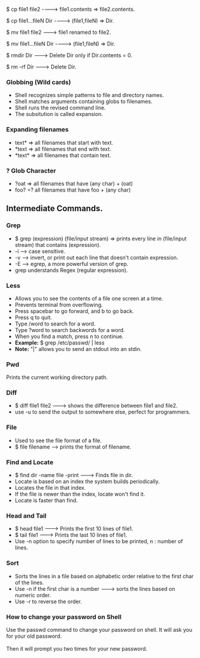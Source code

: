 

<p>$ cp file1 file2 ----> file1.contents => file2.contents.</p>
<p>$ cp file1...fileN Dir ----> (file1,fileN) => Dir.</p>
<p>$ mv file1 file2 ---> file1 renamed to file2.</p>
<p>$ mv file1...fileN Dir ----> (file1,fileN) => Dir.</p>
<p>$ rmdir Dir ---> Delete Dir only if Dir.contents = 0.</p>
<p>$ rm -rf Dir ---> Delete Dir.</p>

<h3>Globbing (Wild cards)</h3>

<ul>
  <li>Shell recognizes simple patterns to file and directory names.</li>
  <li>Shell matches arguments containing globs to filenames.</li>
  <li>Shell runs the revised command line.</li>
  <li>The subsitution is called expansion.</li>
</ul>

<h3>Expanding filenames</h3>

<ul>
  <li>text* => all filenames that start with text.</li>
  <li>*text => all filenames that end with text.</li>
  <li>*text* => all filenames that contain text.</li>
</ul>

<h3> ? Glob Character</h3>

<ul>
  <li>?oat => all filenames that have (any char) + (oat)</li>
  <li>foo? =? all filenames that have foo + (any char)</li>
</ul>
  
  
<h2>Intermediate Commands.</h2>

<h3>Grep</h3>

<ul>
  <li>$ grep (expression) (file/input stream) => prints every line in (file/input stream) that contains (expression).</li>
  <li>-i --> case sensitive.</li>
  <li>-v --> invert, or print out each line that doesn't contain expression.</li>
  <li>-E --> egrep, a more powerful version of grep.</li>
  <li>grep understands Regex (regular expression).</li>
</ul>

<h3>Less</h3>

<ul>
  <li>Allows you to see the contents of a file one screen at a time.</li>
  <li>Prevents terminal from overflowing.</li>
  <li>Press spacebar to go forward, and b to go back.</li>
  <li>Press q to quit.</li>
  <li>Type /word to search for a word.</li>
  <li>Type ?word to search backwords for a word.</li>
  <li>When you find a match, press n to continue.</li>
  <li><b>Example:</b> $ grep /etc/passwd/ | less</li>
  <li><b>Note:</b> "|" allows you to send an stdout into an stdin.</li>
</ul>

<h3>Pwd</h3>

<p>Prints the current working directory path.</p>

<h3>Diff</h3>

<ul>
  <li>$ diff file1 file2 ---> shows the difference between file1 and file2.</li>
  <li>use -u to send the output to somewhere else, perfect for programmers.</li>
</ul>

<h3>File</h3>

<ul>
  <li>Used to see the file format of a file.</li>
  <li>$ file filename --> prints the format of filename.</li>
</ul>

<h3>Find and Locate</h3>

<ul>
  <li>$ find dir -name file -print ---> Finds file in dir.</li>
  <li>Locate is based on an index the system builds periodically.</li>
  <li>Locates the file in that index.</li>
  <li>If the file is newer than the index, locate won't find it.</li>
  <li>Locate is faster than find.</li>
</ul>

<h3>Head and Tail</h3>

<ul>
  <li>$ head file1 ---> Prints the first 10 lines of file1.</li>
  <li>$ tail file1 ---> Prints the last 10 lines of file1.</li>
  <li>Use -n option to specify number of lines to be printed, n : number of lines.</li>
</ul>

<h3>Sort</h3>

<ul>
  <li>Sorts the lines in a file based on alphabetic order relative to the first char of the lines.</li>
  <li>Use -n if the first char is a number ---> sorts the lines based on numeric order.</li>
  <li>Use -r to reverse the order.</li>
</ul>

<h3>How to change your password on Shell</h3>

<p>Use the passwd command to change your password on shell. It will ask you for your old password.<br></br>Then it will prompt you two times for your new password.</p>






